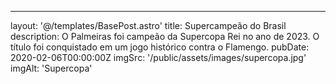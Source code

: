 ---
layout: '@/templates/BasePost.astro'
title: Supercampeão do Brasil
description: O Palmeiras foi campeão da Supercopa Rei no ano de 2023. O título foi conquistado em um jogo histórico contra o Flamengo.
pubDate: 2020-02-06T00:00:00Z
imgSrc: '/public/assets/images/supercopa.jpg'
imgAlt: 'Supercopa'
